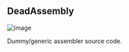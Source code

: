 ## DeadAssembly

![image](https://github.com/user-attachments/assets/ae98cfe0-9d81-4c27-bedc-a5b1e3e67556)


Dummy/generic assembler source code.
